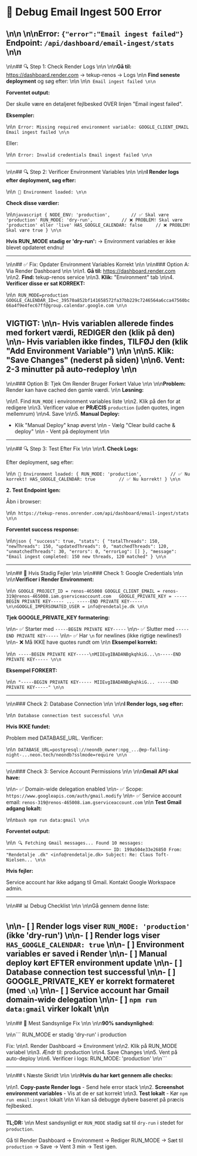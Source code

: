 # 🐛 Debug Email Ingest 500 Error

\n\n
\n\n**Error:** `{"error":"Email ingest failed"}`  
**Endpoint:** `/api/dashboard/email-ingest/stats`
\n\n
---

\n\n## 🔍 Step 1: Check Render Logs
\n\n
\n\n**Gå til:** <https://dashboard.render.com> → tekup-renos → Logs
\n\n
**Find seneste deployment** og søg efter:
\n\n
\n\n```
Email ingest failed
\n\n```

**Forventet output:**

Der skulle være en detaljeret fejlbesked OVER linjen "Email ingest failed".

**Eksempler:**

\n\n```
Error: Missing required environment variable: GOOGLE_CLIENT_EMAIL
Email ingest failed
\n\n```

Eller:

\n\n```
Error: Invalid credentials
Email ingest failed
\n\n```

---

\n\n## 🔍 Step 2: Verificer Environment Variables
\n\n
\n\n**I Render logs efter deployment, søg efter:**

\n\n```
🔧 Environment loaded:
\n\n```

**Check disse værdier:**

\n\n```javascript
{
  NODE_ENV: 'production',        // ✅ Skal være 'production'
  RUN_MODE: 'dry-run',           // ❌ PROBLEM! Skal være 'production' eller 'live'
  HAS_GOOGLE_CALENDAR: false     // ❌ PROBLEM! Skal være true
}
\n\n```

**Hvis RUN_MODE stadig er 'dry-run':**
→ Environment variables er ikke blevet opdateret endnu!

---

\n\n## ✅ Fix: Opdater Environment Variables Korrekt
\n\n
\n\n### Option A: Via Render Dashboard
\n\n
\n\n1. **Gå til:** <https://dashboard.render.com>
\n\n2. **Find:** tekup-renos service
\n\n3. **Klik:** "Environment" tab
\n\n4. **Verificer disse er sat KORREKT:**

\n\n```
RUN_MODE=production
GOOGLE_CALENDAR_ID=c_39570a852bf141658572fa37bb229c7246564a6cca47560bc66a4f9e4fec67ff@group.calendar.google.com
\n\n```

**VIGTIGT:**
\n\n- Hvis variablen allerede findes med forkert værdi, REDIGER den (klik på den)
\n\n- Hvis variablen ikke findes, TILFØJ den (klik "Add Environment Variable")
\n\n
\n\n5. **Klik:** "Save Changes" (nederst på siden)
\n\n6. **Vent:** 2-3 minutter på auto-redeploy
\n\n
---

\n\n### Option B: Tjek Om Render Bruger Forkert Value
\n\n
\n\n**Problem:** Render kan have cached den gamle værdi.
\n\n
**Løsning:**

\n\n1. Find `RUN_MODE` i environment variables liste
\n\n2. Klik på den for at redigere
\n\n3. Verificer value er **PRÆCIS** `production` (uden quotes, ingen mellemrum)
\n\n4. Save
\n\n5. **Manual Deploy:**

- Klik "Manual Deploy" knap øverst
\n\n   - Vælg "Clear build cache & deploy"
\n\n   - Vent på deployment
\n\n

---

\n\n## 🔍 Step 3: Test Efter Fix
\n\n
\n\n**1. Check Logs:**

Efter deployment, søg efter:

\n\n```
🔧 Environment loaded: {
  RUN_MODE: 'production',           // ✅ Nu korrekt!
  HAS_GOOGLE_CALENDAR: true         // ✅ Nu korrekt!
}
\n\n```

**2. Test Endpoint Igen:**

Åbn i browser:

\n\n```
https://tekup-renos.onrender.com/api/dashboard/email-ingest/stats
\n\n```

**Forventet success response:**

\n\n```json
{
  "success": true,
  "stats": {
    "totalThreads": 150,
    "newThreads": 150,
    "updatedThreads": 0,
    "matchedThreads": 120,
    "unmatchedThreads": 30,
    "errors": 0,
    "errorLog": []
  },
  "message": "Email ingest completed: 150 new threads, 120 matched"
}
\n\n```

---

\n\n## 🚨 Hvis Stadig Fejler
\n\n
\n\n### Check 1: Google Credentials
\n\n
\n\n**Verificer i Render Environment:**

\n\n```
GOOGLE_PROJECT_ID = renos-465008
GOOGLE_CLIENT_EMAIL = renos-319@renos-465008.iam.gserviceaccount.com  
GOOGLE_PRIVATE_KEY = -----BEGIN PRIVATE KEY----- ... -----END PRIVATE KEY-----
\n\nGOOGLE_IMPERSONATED_USER = info@rendetalje.dk
\n\n```

**Tjek GOOGLE_PRIVATE_KEY formatering:**

\n\n- ✅ Starter med `-----BEGIN PRIVATE KEY-----`
\n\n- ✅ Slutter med `-----END PRIVATE KEY-----`
\n\n- ✅ Har `\n` for newlines (ikke rigtige newlines!)
\n\n- ❌ Må IKKE have quotes rundt om
\n\n
**Eksempel korrekt:**

\n\n```
-----BEGIN PRIVATE KEY-----\nMIIEvgIBADANBgkqhkiG...\n-----END PRIVATE KEY-----
\n\n```

**Eksempel FORKERT:**

\n\n```
"-----BEGIN PRIVATE KEY-----
MIIEvgIBADANBgkqhkiG...
-----END PRIVATE KEY-----"
\n\n```

---

\n\n### Check 2: Database Connection
\n\n
\n\n**I Render logs, søg efter:**

\n\n```
Database connection test successful
\n\n```

**Hvis IKKE fundet:**

Problem med DATABASE_URL. Verificer:

\n\n```
DATABASE_URL=postgresql://neondb_owner:npg_...@ep-falling-night-...neon.tech/neondb?sslmode=require
\n\n```

---

\n\n### Check 3: Service Account Permissions
\n\n
\n\n**Gmail API skal have:**

\n\n- ✅ Domain-wide delegation enabled
\n\n- ✅ Scope: `https://www.googleapis.com/auth/gmail.modify`
\n\n- ✅ Service account email: `renos-319@renos-465008.iam.gserviceaccount.com`
\n\n
**Test Gmail adgang lokalt:**

\n\n```bash
npm run data:gmail
\n\n```

**Forventet output:**

\n\n```
🔍 Fetching Gmail messages...
Found 10 messages:
────────────────────────────────────────
ID: 199a504e33e26850
From: "Rendetalje .dk" <info@rendetalje.dk>
Subject: Re: Claus Toft-Nielsen...
\n\n```

**Hvis fejler:**

Service account har ikke adgang til Gmail. Kontakt Google Workspace admin.

---

\n\n## 📊 Debug Checklist
\n\n
\n\nGå gennem denne liste:

\n\n- [ ] Render logs viser `RUN_MODE: 'production'` (ikke 'dry-run')
\n\n- [ ] Render logs viser `HAS_GOOGLE_CALENDAR: true`
\n\n- [ ] Environment variables er saved i Render
\n\n- [ ] Manual deploy kørt EFTER environment update
\n\n- [ ] Database connection test successful
\n\n- [ ] GOOGLE_PRIVATE_KEY er korrekt formateret (med `\n`)
\n\n- [ ] Service account har Gmail domain-wide delegation
\n\n- [ ] `npm run data:gmail` virker lokalt
\n\n
---

\n\n## 🎯 Mest Sandsynlige Fix
\n\n
\n\n**90% sandsynlighed:**

\n\n```
RUN_MODE er stadig 'dry-run' i production

Fix:
\n\n1. Render Dashboard → Environment
\n\n2. Klik på RUN_MODE variabel
\n\n3. Ændr til: production
\n\n4. Save Changes
\n\n5. Vent på auto-deploy
\n\n6. Verificer i logs: RUN_MODE: 'production'
\n\n```

---

\n\n## 📞 Næste Skridt
\n\n
\n\n**Hvis du har kørt gennem alle checks:**

\n\n1. **Copy-paste Render logs** - Send hele error stack
\n\n2. **Screenshot environment variables** - Vis at de er sat korrekt
\n\n3. **Test lokalt** - Kør `npm run email:ingest` lokalt
\n\n
Vi kan så debugge dybere baseret på præcis fejlbesked.

---

**TL;DR:**
\n\n
Mest sandsynligt er `RUN_MODE` stadig sat til `dry-run` i stedet for `production`.

Gå til Render Dashboard → Environment → Rediger RUN_MODE → Sæt til `production` → Save → Vent 3 min → Test igen.

